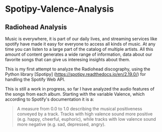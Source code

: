 # Spotipy-Valence-Analysis

## Radiohead Analysis

Music is everywhere, it is part of our daily lives, and streaming services like spotify have made it easy for everyone to access all kinds of music. At any time you can listen to a large part of the catalog of multiple artists. All this amount of content generates a wide range of information, data about our favorite songs that can give us interesing insights about them.

This is my first attempt to analyze the Radiohead discography, using the Python library [Spotipy] (https://spotipy.readthedocs.io/en/2.19.0/) for handling the Spotify Web API. 

This is still a work in progress, so far I have analyzed the audio features of the songs from each album. Starting with the variable Valence, which according to Spotify's documentation it is a: 
> A measure from 0.0 to 1.0 describing the musical positiveness conveyed by a track. Tracks with high valence sound more positive (e.g. happy, cheerful, euphoric), while tracks with low valence sound more negative (e.g. sad, depressed, angry).
